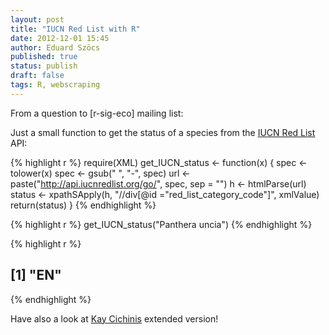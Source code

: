 ```yaml
---
layout: post
title: "IUCN Red List with R"
date: 2012-12-01 15:45
author: Eduard Szöcs
published: true
status: publish
draft: false
tags: R, webscraping
---
```


From a question to [r-sig-eco] mailing list:

Just a small function to get the status of a species from the [IUCN Red List](http://www.iucnredlist.org/) API:


{% highlight r %}
require(XML)
get_IUCN_status <- function(x) {
    spec <- tolower(x)
    spec <- gsub(" ", "-", spec)
    url <- paste("http://api.iucnredlist.org/go/", spec, sep = "")
    h <- htmlParse(url)
    status <- xpathSApply(h, "//div[@id =\"red_list_category_code\"]", xmlValue)
    return(status)
}
{% endhighlight %}



{% highlight r %}
get_IUCN_status("Panthera uncia")
{% endhighlight %}

{% highlight r %}
## [1] "EN"
{% endhighlight %}


Have also a look at [Kay Cichinis](http://thebiobucket.blogspot.de/2012/06/use-iucn-data-with-r-xpath.html) extended version!